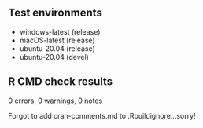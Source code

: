 ## Test environments
* windows-latest (release)
* macOS-latest (release)
* ubuntu-20.04 (release)
* ubuntu-20.04 (devel)

## R CMD check results

0 errors, 0 warnings, 0 notes

Forgot to add cran-comments.md to .Rbuildignore...sorry!
